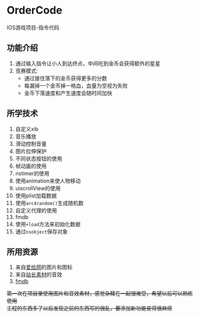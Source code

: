# OrderCode
IOS游戏项目-指令代码
## 功能介绍
1. 通过输入指令让小人到达终点，中间吃到金币会获得额外的星星
2. 竞赛模式:
    - 通过接住落下的金币获得更多的分数
    - 每漏掉一个金币掉一格血，血量为空视为失败
    - 金币下落速度和产生速度会随时间加快
## 所学技术
1. 自定义xib
2. 音乐播放
3. 滑动控制音量
4. 图片拉伸保护
5. 不同状态按钮的使用
6. 帧动画的使用
7. nstimer的使用
8. 使用animation来使人物移动
9. uiscrollView的使用
10. 使用plist加载数据
11. 使用`arc4random()`生成随机数
12. 自定义代理的使用
13. fmdb
14. 使用`+load`方法来初始化数据
15. 通过`nsobject`保存对象
## 所用资源
1. 来自[爱给网](http://www.aigei.com/)的图片和图标
2. 来自[站长素材](http://sc.chinaz.com/yinxiao/)的音效
3. [fmdb](https://github.com/ccgus/fmdb)

~~第一次在项目里使用图片和音效素材，感觉杂糅在一起很难受，希望以后可以熟练使用~~
<br>
~~工程的东西多了以后发现之前的东西写的很乱，要添加新功能变得很麻烦~~
